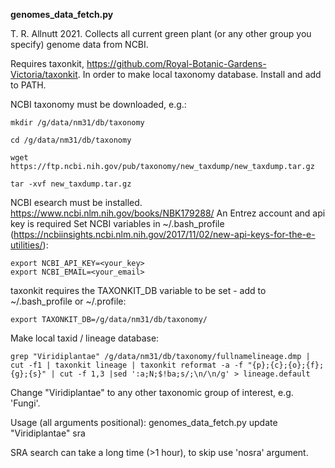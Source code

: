 **genomes_data_fetch.py**

T. R. Allnutt 2021. Collects all current green plant (or any other group you specify) genome data from NCBI. 

Requires taxonkit, https://github.com/Royal-Botanic-Gardens-Victoria/taxonkit. In order to make local taxonomy database. Install and add to PATH.

NCBI taxonomy must be downloaded, e.g.:

    mkdir /g/data/nm31/db/taxonomy

    cd /g/data/nm31/db/taxonomy

    wget https://ftp.ncbi.nih.gov/pub/taxonomy/new_taxdump/new_taxdump.tar.gz

    tar -xvf new_taxdump.tar.gz

NCBI esearch must be installed. https://www.ncbi.nlm.nih.gov/books/NBK179288/
An Entrez account and api key is required
Set NCBI variables in ~/.bash_profile (https://ncbiinsights.ncbi.nlm.nih.gov/2017/11/02/new-api-keys-for-the-e-utilities/):

    export NCBI_API_KEY=<your_key>
    export NCBI_EMAIL=<your_email>

taxonkit requires the TAXONKIT_DB variable to be set - add to ~/.bash_profile or ~/.profile:

    export TAXONKIT_DB=/g/data/nm31/db/taxonomy/

Make local taxid / lineage database:

    grep "Viridiplantae" /g/data/nm31/db/taxonomy/fullnamelineage.dmp | cut -f1 | taxonkit lineage | taxonkit reformat -a -f "{p};{c};{o};{f};{g};{s}" | cut -f 1,3 |sed ':a;N;$!ba;s/;\n/\n/g' > lineage.default

Change "Viridiplantae" to any other taxonomic group of interest, e.g. 'Fungi'.

Usage (all arguments positional):
    genomes_data_fetch.py update "Viridiplantae" sra

SRA search can take a long time (>1 hour), to skip use 'nosra' argument.
